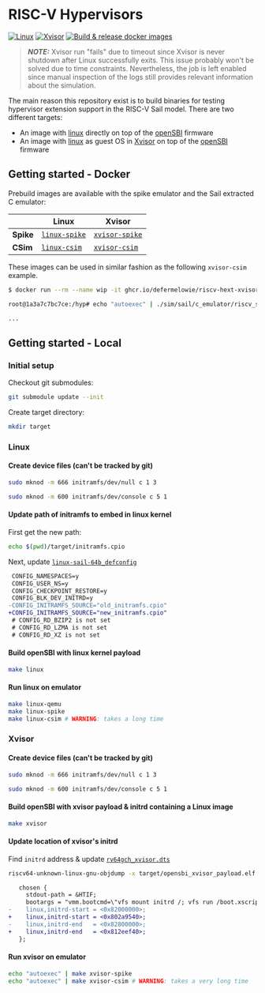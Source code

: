 # RISC-V Hypervisors

[![Linux](https://github.com/defermelowie/riscv-hext-xvisor-linux/actions/workflows/linux.yml/badge.svg)](https://github.com/defermelowie/riscv-hext-xvisor-linux/actions/workflows/linux.yml)
[![Xvisor](https://github.com/defermelowie/riscv-hext-xvisor-linux/actions/workflows/xvisor.yml/badge.svg)](https://github.com/defermelowie/riscv-hext-xvisor-linux/actions/workflows/xvisor.yml)
[![Build & release docker images](https://github.com/defermelowie/riscv-hext-xvisor-linux/actions/workflows/dockerize.yml/badge.svg)](https://github.com/defermelowie/riscv-hext-xvisor-linux/actions/workflows/dockerize.yml)

> **_NOTE:_** Xvisor run "fails" due to timeout since Xvisor is never shutdown after Linux successfully exits.
> This issue probably won't be solved due to time constraints.
> Nevertheless, the job is left enabled since manual inspection of the logs still provides relevant information about the simulation.

The main reason this repository exist is to build binaries for testing hypervisor extension support in the RISC-V Sail model.
There are two different targets:
- An image with [linux](./linux/) directly on top of the [openSBI](./opensbi/) firmware
- An image with [linux](./linux/) as guest OS in [Xvisor](./xvisor/) on top of the [openSBI](./opensbi/) firmware

## Getting started - Docker

Prebuild images are available with the spike emulator and the Sail extracted C emulator:

|           | **Linux**                                                                     | **Xvisor**                                                                      |
|-----------|-------------------------------------------------------------------------------|---------------------------------------------------------------------------------|
| **Spike** | [`linux-spike`](ghcr.io/defermelowie/riscv-hext-xvisor-linux/linux-spike:wip) | [`xvisor-spike`](ghcr.io/defermelowie/riscv-hext-xvisor-linux/xvisor-spike:wip) |
| **CSim**  | [`linux-csim`](ghcr.io/defermelowie/riscv-hext-xvisor-linux/linux-csim:wip)   | [`xvisor-csim`](ghcr.io/defermelowie/riscv-hext-xvisor-linux/xvisor-csim:wip)   |

These images can be used in similar fashion as the following `xvisor-csim` example.

```sh
$ docker run --rm --name wip -it ghcr.io/defermelowie/riscv-hext-xvisor-linux/xvisor-csim:wip

root@1a3a7c7bc7ce:/hyp# echo "autoexec" | ./sim/sail/c_emulator/riscv_sim_RV64 -Vmem -Vplatform -Vreg -Vinstr --enable-dirty-update --enable-pmp --mtval-has-illegal-inst-bits --xtinst-has-transformed-inst --ram-size 1024 --device-tree-blob rv64gch_xvisor.dtb opensbi_xvisor_payload.elf

...
```

## Getting started - Local

### Initial setup

Checkout git submodules:
```bash
git submodule update --init
```

Create target directory:
```bash
mkdir target
```

### Linux

#### Create device files (can't be tracked by git)

```bash
sudo mknod -m 666 initramfs/dev/null c 1 3
```
```bash
sudo mknod -m 600 initramfs/dev/console c 5 1
```

#### Update path of initramfs to embed in linux kernel

First get the new path:
```bash
echo $(pwd)/target/initramfs.cpio
```
Next, update [`linux-sail-64b_defconfig`](./linux-sail-64b_defconfig)
```diff
 CONFIG_NAMESPACES=y
 CONFIG_USER_NS=y
 CONFIG_CHECKPOINT_RESTORE=y
 CONFIG_BLK_DEV_INITRD=y
-CONFIG_INITRAMFS_SOURCE="old_initramfs.cpio"
+CONFIG_INITRAMFS_SOURCE="new_initramfs.cpio"
 # CONFIG_RD_BZIP2 is not set
 # CONFIG_RD_LZMA is not set
 # CONFIG_RD_XZ is not set
```

#### Build openSBI with linux kernel payload
```bash
make linux
```

#### Run linux on emulator
```bash
make linux-qemu
make linux-spike
make linux-csim # WARNING: takes a long time
```

### Xvisor

#### Create device files (can't be tracked by git)

```bash
sudo mknod -m 666 initramfs/dev/null c 1 3
```
```bash
sudo mknod -m 600 initramfs/dev/console c 5 1
```

#### Build openSBI with xvisor payload & initrd containing a Linux image

```bash
make xvisor
```

#### Update location of xvisor's initrd

Find `initrd` address & update [`rv64gch_xvisor.dts`](rv64gch_xvisor.dts)
```bash
riscv64-unknown-linux-gnu-objdump -x target/opensbi_xvisor_payload.elf | grep _initrd_
```

```diff
   chosen {
     stdout-path = &HTIF;
     bootargs = "vmm.bootcmd=\"vfs mount initrd /; vfs run /boot.xscript\"";
-    linux,initrd-start = <0x82000000>;
+    linux,initrd-start = <0x802a9540>;
-    linux,initrd-end   = <0x82800000>;
+    linux,initrd-end   = <0x812eef40>;
   };
```

#### Run xvisor on emulator
```bash
echo "autoexec" | make xvisor-spike
echo "autoexec" | make xvisor-csim # WARNING: takes a very long time
```
